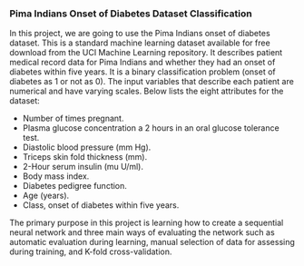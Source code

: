 <h3>Pima Indians Onset of Diabetes Dataset Classification</h3>
 
 <p>
 In this project, we are going to use the Pima Indians onset of diabetes dataset. This is a
standard machine learning dataset available for free download from the UCI Machine Learning
repository. It describes patient medical record data for Pima Indians and whether they had an
onset of diabetes within five years. It is a binary classification problem (onset of diabetes as 1
or not as 0). The input variables that describe each patient are numerical and have varying
scales. Below lists the eight attributes for the dataset:
 </p>
 
 <ul>
 <li>Number of times pregnant.</li>

 <li>Plasma glucose concentration a 2 hours in an oral glucose tolerance test.</li>

 <li>Diastolic blood pressure (mm Hg).</li>

 <li>Triceps skin fold thickness (mm).</li>

 <li>2-Hour serum insulin (mu U/ml).</li>

 <li>Body mass index.</li>

 <li>Diabetes pedigree function.</li>

 <li>Age (years). </li>

 <li>Class, onset of diabetes within five years. </li>
 
 </ul>
 
<p>
The primary purpose in this project is learning how to create a sequential neural network and three main ways of evaluating the network such as automatic evaluation during learning, manual selection of data for assessing during training, and K-fold cross-validation.
</p>

